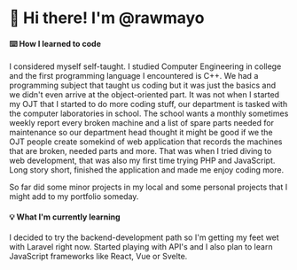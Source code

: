 # 👋 Hi there! I'm @rawmayo

#### ⌨️ How I learned to code
I considered myself self-taught. I studied Computer Engineering in college and the first programming language I encountered is C++. We had a programming subject that taught us coding but it was just the basics and we didn't even arrive at the object-oriented part. It was not when I started my OJT that I started to do more coding stuff, our department is tasked with the computer laboratories in school. The school wants a monthly sometimes weekly report every broken machine and a list of spare parts needed for maintenance so our department head thought it might be good if we the OJT people create somekind of web application that records the machines that are broken, needed parts and more. That was when I tried diving to web development, that was also my first time trying PHP and JavaScript. Long story short, finished the application and made me enjoy coding more. 

So far did some minor projects in my local and some personal projects that I might add to my portfolio someday. 

#### 💡 What I'm currently learning
I decided to try the backend-development path so I'm getting my feet wet with Laravel right now. Started playing with API's and I also plan to learn JavaScript frameworks like React, Vue or Svelte. 


